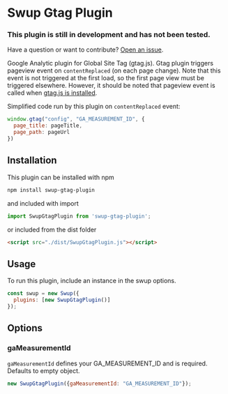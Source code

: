 

# Swup Gtag Plugin
### This plugin is still in development and has not been tested.
Have a question or want to contribute? [Open an issue](https://github.com/joshuaHallee/swup-gtag-plugin/issues).

Google Analytic plugin for Global Site Tag (gtag.js). Gtag plugin triggers pageview event on `contentReplaced` (on each page change). Note that this event is not triggered at the first load, so the first page view must be triggered elsewhere. However, it should be noted that pageview event is called when [gtag.js is installed](https://developers.google.com/analytics/devguides/collection/gtagjs#install_the_global_site_tag).

Simplified code run by this plugin on `contentReplaced` event:

```javascript
window.gtag("config", "GA_MEASUREMENT_ID", {
  page_title: pageTitle,
  page_path: pageUrl
})
```

## Installation

This plugin can be installed with npm

```bash
npm install swup-gtag-plugin
```

and included with import

```javascript
import SwupGtagPlugin from 'swup-gtag-plugin';
```

or included from the dist folder

```html
<script src="./dist/SwupGtagPlugin.js"></script>
```

## Usage

To run this plugin, include an instance in the swup options.

```javascript
const swup = new Swup({
  plugins: [new SwupGtagPlugin()]
});
```

## Options

### gaMeasurementId

`gaMeasurementId` defines your GA_MEASUREMENT_ID and is required. Defaults to empty object.

```javascript
new SwupGtagPlugin({gaMeasurementId: "GA_MEASUREMENT_ID"});
```
